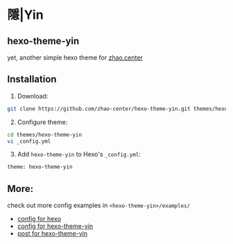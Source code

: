 # 隱|Yin

## hexo-theme-yin

yet, another simple hexo theme for [zhao.center](https://zhao.center)

## Installation

1. Download:

```bash
git clone https://github.com/zhao-center/hexo-theme-yin.git themes/hexo-theme-yin
```

2. Configure theme:

```bash
cd themes/hexo-theme-yin
vi _config.yml
```

3. Add `hexo-theme-yin` to Hexo's `_config.yml`:

```bash
theme: hexo-theme-yin
```

## More:

check out more config examples in ``<hexo-theme-yin>/examples/``

* [config for hexo](examples/_config.hexo.example.yml)
* [config for hexo-theme-yin](examples/_config.theme.example.yml)
* [post for hexo-theme-yin](examples/post.example.md)
